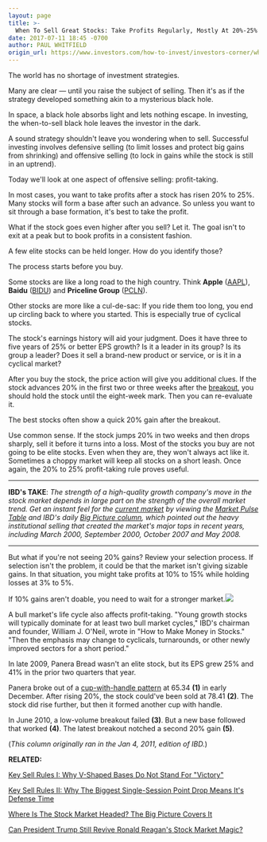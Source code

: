 ```yaml
---
layout: page
title: >-
  When To Sell Great Stocks: Take Profits Regularly, Mostly At 20%-25%
date: 2017-07-11 18:45 -0700
author: PAUL WHITFIELD
origin_url: https://www.investors.com/how-to-invest/investors-corner/when-to-sell-great-stocks-take-profits-regularly-mostly-at-20-25/
---
```


The world has no shortage of investment strategies.

Many are clear — until you raise the subject of selling. Then it's as if the strategy developed something akin to a mysterious black hole.

In space, a black hole absorbs light and lets nothing escape. In investing, the when-to-sell black hole leaves the investor in the dark.

A sound strategy shouldn't leave you wondering when to sell. Successful investing involves defensive selling (to limit losses and protect big gains from shrinking) and offensive selling (to lock in gains while the stock is still in an uptrend).

Today we'll look at one aspect of offensive selling: profit-taking.

In most cases, you want to take profits after a stock has risen 20% to 25%. Many stocks will form a base after such an advance. So unless you want to sit through a base formation, it's best to take the profit.

What if the stock goes even higher after you sell? Let it. The goal isn't to exit at a peak but to book profits in a consistent fashion.

A few elite stocks can be held longer. How do you identify those?

The process starts before you buy.

Some stocks are like a long road to the high country. Think **Apple** ([AAPL](https://research.investors.com/quote.aspx?symbol=AAPL)), **Baidu** ([BIDU](https://research.investors.com/quote.aspx?symbol=BIDU)) and **Priceline Group** ([PCLN](https://research.investors.com/quote.aspx?symbol=PCLN)).

Other stocks are more like a cul-de-sac: If you ride them too long, you end up circling back to where you started. This is especially true of cyclical stocks.

The stock's earnings history will aid your judgment. Does it have three to five years of 25% or better EPS growth? Is it a leader in its group? Is its group a leader? Does it sell a brand-new product or service, or is it in a cyclical market?

After you buy the stock, the price action will give you additional clues. If the stock advances 20% in the first two or three weeks after the [breakout](https://www.investors.com/ibd-university/how-to-buy/when-to-buy/), you should hold the stock until the eight-week mark. Then you can re-evaluate it.

The best stocks often show a quick 20% gain after the breakout.

Use common sense. If the stock jumps 20% in two weeks and then drops sharply, sell it before it turns into a loss. Most of the stocks you buy are not going to be elite stocks. Even when they are, they won't always act like it. Sometimes a choppy market will keep all stocks on a short leash. Once again, the 20% to 25% profit-taking rule proves useful.

---

**IBD's TAKE**: _The strength of a high-quality growth company's move in the stock market depends in large part on the strength of the overall market trend. Get an instant feel for the [current market](http://research.investors.com/markettrend.aspx) by viewing the [Market Pulse Table](https://www.investors.com/category/market-trend/the-big-picture/) and IBD's daily [Big Picture column](https://www.investors.com/category/market-trend/the-big-picture/), which pointed out the heavy institutional selling that created the market's major tops in recent years, including March 2000, September 2000, October 2007 and May 2008._

---

But what if you're not seeing 20% gains? Review your selection process. If selection isn't the problem, it could be that the market isn't giving sizable gains. In that situation, you might take profits at 10% to 15% while holding losses at 3% to 5%.

If 10% gains aren't doable, you need to wait for a stronger market.![](https://www.investors.com/wp-content/uploads/2017/07/IC_pnra_071117-300x276.png)

A bull market's life cycle also affects profit-taking. "Young growth stocks will typically dominate for at least two bull market cycles," IBD's chairman and founder, William J. O'Neil, wrote in "How to Make Money in Stocks." "Then the emphasis may change to cyclicals, turnarounds, or other newly improved sectors for a short period."

In late 2009, Panera Bread wasn't an elite stock, but its EPS grew 25% and 41% in the prior two quarters that year.

Panera broke out of a [cup-with-handle pattern](https://www.investors.com/ibd-university/how-to-buy/common-patterns-1/) at 65.34 **(1)** in early December. After rising 20%, the stock could've been sold at 78.41 **(2)**. The stock did rise further, but then it formed another cup with handle.

In June 2010, a low-volume breakout failed **(3)**. But a new base followed that worked **(4)**. The latest breakout notched a second 20% gain **(5)**.

(_This column originally ran in the Jan 4, 2011, edition of IBD._)

**RELATED:**

[Key Sell Rules I: Why V-Shaped Bases Do Not Stand For "Victory"](https://www.investors.com/how-to-invest/investors-corner/know-this-sell-signal-why-a-narrow-v-like-cup-does-not-spell-victory/)

[Key Sell Rules II: Why The Biggest Single-Session Point Drop Means It's Defense Time](https://www.investors.com/how-to-invest/investors-corner/know-this-sell-signal-the-biggest-single-day-point-loss-after-a-breakout/)

[Where Is The Stock Market Headed? The Big Picture Covers It](https://www.investors.com/category/market-trend/the-big-picture/)

[Can President Trump Still Revive Ronald Reagan's Stock Market Magic?](https://www.investors.com/how-to-invest/investors-corner/can-trump-revive-reagans-stock-market-magic/)
